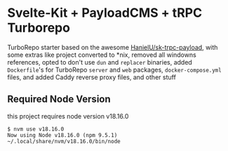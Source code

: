 # Svelte-Kit + PayloadCMS + tRPC Turborepo

TurboRepo starter based on the awesome [HanielU/sk-trpc-payload](https://github.com/HanielU/sk-trpc-payload.git),
with some extras like project converted to *nix, removed all windowns references, opted to don't use `dun` and `replacer` binaries,
added `Dockerfile`'s for TurboRepo `server` and `web` packages, `docker-compose.yml` files, and added Caddy reverse proxy files, and other stuff

## Required Node Version

this project requires node version v18.16.0

```shell
$ nvm use v18.16.0
Now using Node v18.16.0 (npm 9.5.1) ~/.local/share/nvm/v18.16.0/bin/node
```

